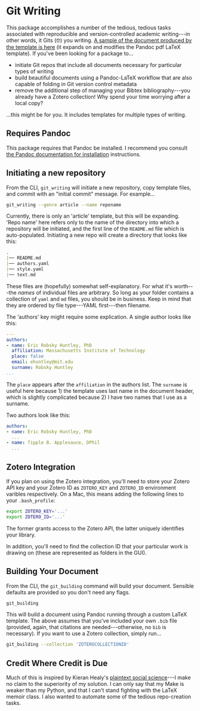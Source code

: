 # Git Writing

This package accomplishes a number of the tedious, tedious tasks associated with reproducible and version-controlled academic writing---in other words, it Gits (🤓) you writing. [A sample of the document produced by the template is here](https://ericrobskyhuntley.org/media/other/git_writing_output.pdf) (it expands on and modifies the Pandoc pdf LaTeX template). If you've been looking for a package to...

+ initiate Git repos that include all documents necessary for particular types of writing
+ build beautiful documents using a Pandoc-LaTeX workflow that are also capable of folding in Git version control metadata
+ remove the additional step of managing your Bibtex bibliography---you already have a Zotero collection! Why spend your time worrying after a local copy?

...this might be for you. It includes templates for multiple types of writing.

## Requires Pandoc

This package requires that Pandoc be installed. I recommend you consult [the Pandoc documentation for installation](https://pandoc.org/installing.html) instructions.

## Initiating a new repository

From the CLI, `git_writing` will initiate a new repository, copy template files, and commit with an "initial commit" message. For example...

```bash
git_writing --genre article --name reponame
```

Currently, there is only an 'article' template, but this will be expanding. 'Repo name' here refers only to the name of the directory into which a repository will be initiated, and the first line of the `README.md` file which is auto-populated. Initiating a new repo will create a directory that looks like this:

```markdown
.
|── README.md
|── authors.yaml
|── style.yaml
|── text.md
```

These files are (hopefully) somewhat self-explanatory. For what it's worth---the _names_ of individual files are arbitrary. So long as your folder contains a collection of `yaml` and `md` files, you should be in business. Keep in mind that they are ordered by file type---YAML first---then filename.

The 'authors' key might require some explication. A single author looks like this:

```yaml
---
authors:
- name: Eric Robsky Huntley, PhD
  affiliation: Massachusetts Institute of Technology
  place: false
  email: ehuntley@mit.edu
  surname: Robsky Huntley
...
```

The `place` appears after the `affiliation` in the authors list. The `surname` is useful here because 1) the template uses last name in the document header, which is slightly complicated because 2) I have two names that I use as a surname.

Two authors look like this:

```yaml
authors:
- name: Eric Robsky Huntley, PhD
  ...
- name: Tipple B. Applesauce, DPhil
  ...
```

## Zotero Integration

If you plan on using the Zotero integration, you'll need to store your Zotero API key and your Zotero ID as `ZOTERO_KEY` and `ZOTERO_ID` environment varibles respectively. On a Mac, this means adding the following lines to your `.bash_profile`:

```bash
export ZOTERO_KEY='...'
export ZOTERO_ID='...'
```

The former grants access to the Zotero API, the latter uniquely identifies your library.

In addition, you'll need to find the collection ID that your particular work is drawing on (these are represented as folders in the GUI).

## Building Your Document

From the CLI, the `git_building` command will build your document. Sensible defaults are provided so you don't need any flags.

```bash
git_building
```

This will build a document using Pandoc running through a custom LaTeX template. The above assumes that you've included your own `.bib` file (provided, again, that citations are needed---otherwise, no `bib` is necessary). If you want to use a Zotero collection, simply run...

```bash
git_building --collection 'ZOTEROCOLLECTIONID'
```

## Credit Where Credit is Due

Much of this is inspired by Kieran Healy's [plaintext social science](https://plain-text.co/)---I make no claim to the superiority of my solution. I can only say that my Make is weaker than my Python, and that I can't stand fighting with the LaTeX memoir class. I also wanted to automate some of the tedious repo-creation tasks.

